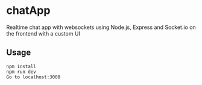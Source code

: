 # chatApp
Realtime chat app with websockets using Node.js, Express and Socket.io on the frontend with a custom UI
## Usage
```
npm install
npm run dev
Go to localhost:3000
```
